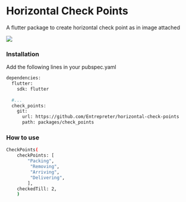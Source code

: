 # Horizontal Check Points

A flutter package to create horizontal check point as in image attached

![](https://github.com/Entrepreter/horizontal-check-points/images/check_ss.jpeg)


### Installation

Add the following lines in your pubspec.yaml
```sh
dependencies:
  flutter:
    sdk: flutter
    
  #...
  check_points:
    git:
      url: https://github.com/Entrepreter/horizontal-check-points
      path: packages/check_points
```

### How to use

```sh
CheckPoints(
    checkPoints: [
        "Packing",
         "Removing",
         "Arriving",
         "Delivering",
        ],
    checkedTill: 2,
    )
```


